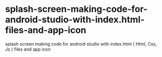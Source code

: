 # splash-screen-making-code-for-android-studio-with-index.html-files-and-app-icon
splash screen making code for android studio with index.html ( Html, Css, Js ) files and app icon
